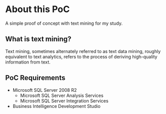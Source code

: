 About this PoC
==============

A simple proof of concept with text mining for my study.

What is text mining?
--------------------

Text mining, sometimes alternately referred to as text data mining, roughly equivalent to text analytics, refers to the process of deriving high-quality information from text.

PoC Requirements
----------------
+ Microsoft SQL Server 2008 R2
   + Microsoft SQL Server Analysis Services
   + Microsoft SQL Server Integration Services
+ Business Intelligence Development Studio




    